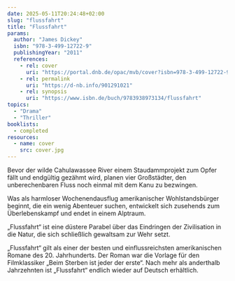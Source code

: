 ```yaml
---
date: 2025-05-11T20:24:48+02:00
slug: "flussfahrt"
title: "Flussfahrt"
params:
  author: "James Dickey"
  isbn: "978-3-499-12722-9"
  publishingYear: "2011"
  references:
    - rel: cover
      uri: "https://portal.dnb.de/opac/mvb/cover?isbn=978-3-499-12722-9"
    - rel: permalink
      uri: "https://d-nb.info/901291021"
    - rel: synopsis
      uri: "https://www.isbn.de/buch/9783938973134/flussfahrt"
topics:
  - "Drama"
  - "Thriller"
booklists:
  - completed
resources:
  - name: cover
    src: cover.jpg
---
```


Bevor der wilde Cahulawassee River einem Staudammprojekt zum Opfer fällt und 
endgültig gezähmt wird, planen vier Großstädter, den unberechenbaren Fluss noch 
einmal mit dem Kanu zu bezwingen.

Was als harmloser Wochenendausflug amerikanischer Wohlstandsbürger beginnt, die 
ein wenig Abenteuer suchen, entwickelt sich zusehends zum Überlebenskampf und 
endet in einem Alptraum.

„Flussfahrt“ ist eine düstere Parabel über das Eindringen der Zivilisation in 
die Natur, die sich schließlich gewaltsam zur Wehr setzt.

„Flussfahrt“ gilt als einer der besten und einflussreichsten amerikanischen 
Romane des 20. Jahrhunderts. Der Roman war die Vorlage für den Filmklassiker
„Beim Sterben ist jeder der erste“. Nach mehr als anderthalb Jahrzehnten ist 
„Flussfahrt“ endlich wieder auf Deutsch erhältlich.

